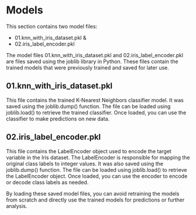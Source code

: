 
# Models

This section contains two model files:

- 01.knn_with_iris_dataset.pkl & 
- 02.iris_label_encoder.pkl


The model files 01.knn_with_iris_dataset.pkl and 02.iris_label_encoder.pkl are files saved using the joblib library in Python. These files contain the trained models that were previously trained and saved for later use.

## 01.knn_with_iris_dataset.pkl

This file contains the trained K-Nearest Neighbors classifier model. It was saved using the joblib.dump() function. The file can be loaded using joblib.load() to retrieve the trained classifier. Once loaded, you can use the classifier to make predictions on new data.

## 02.iris_label_encoder.pkl

This file contains the LabelEncoder object used to encode the target variable in the Iris dataset. The LabelEncoder is responsible for mapping the original class labels to integer values. It was also saved using the joblib.dump() function. The file can be loaded using joblib.load() to retrieve the LabelEncoder object. Once loaded, you can use the encoder to encode or decode class labels as needed.

By loading these saved model files, you can avoid retraining the models from scratch and directly use the trained models for predictions or further analysis.
